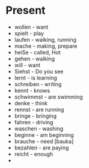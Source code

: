 # Present
* wollen - want
* spielt - play
* laufen - walking, running
* mache - making, prepare
* heiSe - called, Hot
* gehen - walking
* will - want
* Siehst - Do you see
* lernt - is learning
* schreiben - writing
* kennt - knows
* schwimmst - are swimming
* denke - think
* rennst - are running
* bringe - bringing
* fahren - driving
* waschen - washing
* beginne - am beginning
* brauche - need [bauka]
* bezahlen - are paying
* reicht - enough
* 